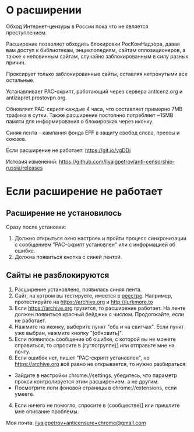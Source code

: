 # О расширении

Обход Интернет-цензуры в России пока что не является преступлением.

Расширение позволяет обходить блокировки РосКомНадзора, давая вам доступ
к библиотекам, энциклопедиям, сайтам оппозиционеров, а также к неповинным
сайтам, случайно заблокированным в силу разных причин.

Проксирует только заблокированные сайты, оставляя нетронутыми все остальные.

Устанавливает PAC-скрипт, работающий через сервера anticenz.org и antizapret.prostovpn.org.

Обновляет PAC-скрипт каждые 4 часа, что составляет примерно 7MB трафика в сутки.
Также расширение постоянно потребляет ~15MB памяти для информирования о блокировках через иконку.

Синяя лента – кампания фонда EFF в защиту свобод слова, прессы и союзов.

Если расширение не работает: https://git.io/vgDDj

История изменений: https://github.com/ilyaigpetrov/anti-censorship-russia/releases

# Если расширение не работает

## Расширение не установилось

Сразу после установки:

1. Должно открыться окно настроек и пройти процесс синхронизации с сообщением "PAC-скрипт установлен" или с информацией об ошибке.
2. Должна появиться кнопка с синей лентой.

## Сайты не разблокируются

1. Расширение установлено, появилась синяя лента.
2. Сайт, на котром вы тестируете, имеется в [реестре](http://reestr.rublacklist.net).
   Например, протестируйте на https://archive.org и http://lurkmore.to
3. Если https://archive.org грузится, то расширение работает. На ленте должен появиться красный бейджик с числом. Продолжайте, если не работает.
4. Нажмите на иконку, выберите пункт "оба и на свитчах".
   Если пункт уже выбран, нажмите кнопку "[обновить]".
2. Если появилось сообщение об ошибке, с которой вы не можете справиться, то спросите в (гуглогруппе)[1] или отправьте мне на почту.
3. Если ошибок нет, пишет "PAC-скрипт установлен", но https://archive.org всё равно не открывается, то нужно разбираться:
  * Зайдите в настройки chrome://settings, убедитесь, что параметр прокси контролируется этим расширением, а не другим.
  * Посмотрите логи фоновой страницы в chrome://extensions, если умеете.
4. Если ничего не помогло, спросите в (сообществе)[1] или пришлите мне описание проблемы.

Моя почта: ilyaigpetrov+anticensure+chrome@gmail.com

[1]: https://plus.google.com/communities/113037048541138220990
